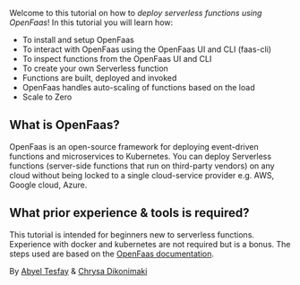Welcome to this tutorial on how to *deploy serverless functions using OpenFaas*! In this tutorial you will learn how:
- To install and setup OpenFaas
- To interact with OpenFaas using the OpenFaas UI and CLI (faas-cli)
- To inspect functions from the OpenFaas UI and CLI
- To create your own Serverless function
- Functions are built, deployed and invoked
- OpenFaas handles auto-scaling of functions based on the load
- Scale to Zero 
<!-- TODO: see if we will do the last one -->

## What is OpenFaas?
OpenFaas is an open-source framework for deploying event-driven functions and microservices to Kubernetes. You can deploy Serverless functions (server-side functions that run on third-party vendors) on any cloud without being locked to a single cloud-service provider e.g. AWS, Google cloud, Azure.

## What prior experience & tools is required?
This tutorial is intended for beginners new to serverless functions. Experience with docker and kubernetes are not required but is a bonus. The steps used are based on the [OpenFaas documentation](https://docs.openfaas.com/).

By [Abyel Tesfay](https://github.com/AbyelT) & [Chrysa Dikonimaki](https://github.com/xrisaD)